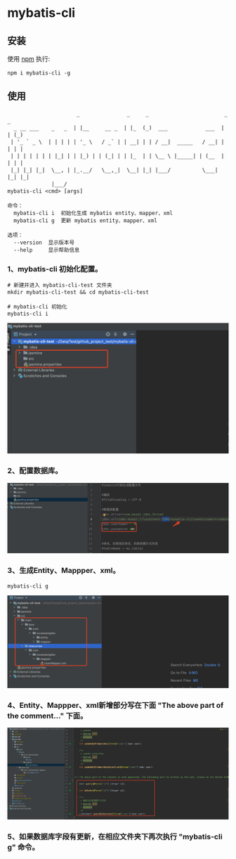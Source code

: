 # mybatis-cli

## 安装
使用 [npm](https://www.npmjs.com/) 执行:

```
npm i mybatis-cli -g
```

## 使用
```
                      _               _     _                        _   _
  _ __ ___    _   _  | |__     __ _  | |_  (_)  ___            ___  | | (_)
 | '_ ` _ \  | | | | | '_ \   / _` | | __| | | / __|  _____   / __| | | | |
 | | | | | | | |_| | | |_) | | (_| | | |_  | | \__ \ |_____| | (__  | | | |
 |_| |_| |_|  \__, | |_.__/   \__,_|  \__| |_| |___/          \___| |_| |_|
              |___/
mybatis-cli <cmd> [args]

命令：
  mybatis-cli i  初始化生成 mybatis entity、mapper、xml
  mybatis-cli g  更新 mybatis entity、mapper、xml

选项：
  --version  显示版本号                                                   
  --help     显示帮助信息
```
### 1、mybatis-cli 初始化配置。

```
# 新建并进入 mybatis-cli-test 文件夹
mkdir mybatis-cli-test && cd mybatis-cli-test

# mybatis-cli 初始化
mybatis-cli i
```

![1-init](src/static/1-init.png)

### 2、配置数据库。

![1-init](src/static/2-init.png)

### 3、生成Entity、Mappper、xml。

```
mybatis-cli g
```

![1-init](src/static/3-init.png)

### 4、Entity、Mappper、xml新增部分写在下面 "The above part of the comment..." 下面。

![1-init](src/static/4-init.png)

### 5、如果数据库字段有更新，在相应文件夹下再次执行 "mybatis-cli g" 命令。

